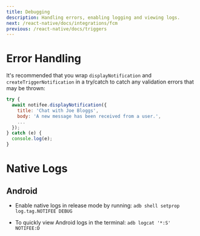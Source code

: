 ```yaml
---
title: Debugging
description: Handling errors, enabling logging and viewing logs.
next: /react-native/docs/integrations/fcm
previous: /react-native/docs/triggers
---
```


# Error Handling

It's recommended that you wrap `displayNotification` and `createTriggerNotification` in a try/catch to catch any validation errors that may be thrown:

```js
try {
  await notifee.displayNotification({
    title: 'Chat with Joe Bloggs',
    body: 'A new message has been received from a user.',
    ...
  });
} catch (e) {
  console.log(e);
}
```

# Native Logs

## Android

- Enable native logs in release mode by running:
`adb shell setprop log.tag.NOTIFEE DEBUG`

- To quickly view Android logs in the terminal:
`adb logcat '*:S' NOTIFEE:D`
